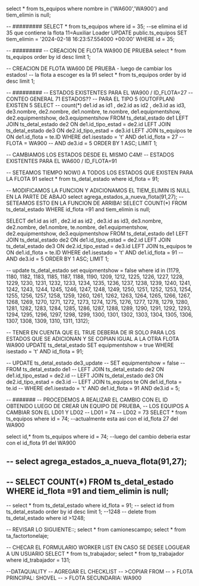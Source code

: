 select * from ts_equipos where nombre in ('WA600','WA900') and tiem_elimin is null;

-- #########
SELECT * from ts_equipos where id = 35; --se elimina el id 35 que contiene la flota 11=Auxiliar Loader
UPDATE public.ts_equipos
SET tiem_elimin = '2024-02-18 16:23:57.554000 +00:00'
WHERE id = 35;

-- #########
-- CREACION DE FLOTA WA900 DE PRUEBA
select * from ts_equipos order by id desc limit 1;

-- CREACION DE FLOTA WA600 DE PRUEBA - luego de cambiar los estados! -- la flota a escoger es la 91
select * from ts_equipos order by id desc limit 1;

-- #########
-- ESTADOS EXISTENTES PARA EL WA900 / ID_FLOTA=27 -- CONTEO GENERAL 71 ESTADOS?? -- PARA EL TIPO 5 (OUTOFPLAN) EXISTEN 5
SELECT
--     count(*)
de1.id as id1 , de2.id  as id2 , de3.id as id3, de3.nombre, de2.nombre, de1.nombre, te.nombre, de1.equipmentshow, de2.equipmentshow, de3.equipmentshow
                                          FROM ts_detal_estado de1
                                          LEFT JOIN ts_detal_estado de2 ON de1.id_tipo_estad = de2.id
                                          LEFT JOIN ts_detal_estado de3 ON de2.id_tipo_estad = de3.id
                                          LEFT JOIN ts_equipos te ON de1.id_flota = te.ID
                                          WHERE de1.isestado = 't' AND de1.id_flota =   27 -- FLOTA = WA900
--                                            AND de3.id = 5
                                          ORDER BY 1 ASC; LIMIT 1;

-- CAMBIAMOS LOS ESTADOS DESDE EL MISMO C4M!
-- ESTADOS EXISTENTES PARA EL WA600 / ID_FLOTA=91

-- SETEAMOS TIEMPO NOW() A TODOS LOS ESTADOS QUE EXISTEN PARA LA FLOTA 91
select * from ts_detal_estado where id_flota = 91;

-- MODIFICAMOS LA FUNCION Y ADICIONAMOS EL TIEM_ELIMIN IS NULL EN LA PARTE DE ABAJO
select agrega_estados_a_nueva_flota(91,27);
--SETEAMOS ESTO EN LA FUNCION DE ARRIBA!
SELECT COUNT(*)  FROM ts_detal_estado WHERE id_flota =91 and tiem_elimin is null;


SELECT de1.id as id1 , de2.id  as id2 , de3.id as id3, de3.nombre, de2.nombre, de1.nombre, te.nombre, de1.equipmentshow, de2.equipmentshow, de3.equipmentshow
                                          FROM ts_detal_estado de1
                                          LEFT JOIN ts_detal_estado de2 ON de1.id_tipo_estad = de2.id
                                          LEFT JOIN ts_detal_estado de3 ON de2.id_tipo_estad = de3.id
                                          LEFT JOIN ts_equipos te ON de1.id_flota = te.ID
                                          WHERE de1.isestado = 't' AND de1.id_flota =   91
--                                            AND de3.id = 5
                                          ORDER BY 1 ASC; LIMIT 1;

-- update ts_detal_estado set equipmentshow = false where id in (1179, 1180, 1182, 1183, 1185, 1187, 1188, 1190, 1209, 1212, 1225, 1226, 1227, 1228, 1229, 1230, 1231, 1232, 1233, 1234, 1235, 1236, 1237, 1238, 1239, 1240, 1241, 1242, 1243, 1244, 1245, 1246, 1247, 1248, 1249, 1250, 1251, 1252, 1253, 1254, 1255, 1256, 1257, 1258, 1259, 1260, 1261, 1262, 1263, 1264, 1265, 1266, 1267, 1268, 1269, 1270, 1271, 1272, 1273, 1274, 1275, 1276, 1277, 1278, 1279, 1280, 1281, 1282, 1283, 1284, 1285, 1286, 1287, 1288, 1289, 1290, 1291, 1292, 1293, 1294, 1295, 1296, 1297, 1298, 1299, 1300, 1301, 1302, 1303, 1304, 1305, 1306, 1307, 1308, 1309, 1310, 1311, 1312);

-- TENER EN CUENTA QUE EL TRUE DEBERIA DE IR SOLO PARA LOS ESTADOS QUE SE ADICIONAN Y SE COPIAN IGUAL A LA OTRA FLOTA WA900
UPDATE ts_detal_estado
SET equipmentshow = true
WHERE isestado = 't' AND id_flota = 91;

-- UPDATE ts_detal_estado de3_update
-- SET equipmentshow = false
-- FROM ts_detal_estado de1
-- LEFT JOIN ts_detal_estado de2 ON de1.id_tipo_estad = de2.id
-- LEFT JOIN ts_detal_estado de3 ON de2.id_tipo_estad = de3.id
-- LEFT JOIN ts_equipos te ON de1.id_flota = te.id
-- WHERE de1.isestado = 't' AND de1.id_flota = 91 AND de3.id = 5;


-- #######
-- PROCEDEMOS A REALIZAR EL CAMBIO CON EL ID OBTENIDO LUEGO DE CREAR UN EQUIPO DE PRUEBA,
-- LOS EQUIPOS A CAMBIAR SON EL LD01 Y LD02
-- LD01 = 74
-- LD02 = 73
SELECT * from ts_equipos where id = 74; --actualmente esta asi con el id_flota 27 del WA900

select id,* from ts_equipos where id = 74; --luego del cambio deberia estar con el id_flota 91 del WA900

-- select agrega_estados_a_nueva_flota(91,27);
--
--  SELECT COUNT(*)  FROM ts_detal_estado WHERE id_flota =91 and tiem_elimin is null;
--


-- select * from ts_detal_estado where id_flota = 91;
-- select id from ts_detal_estado  order by id desc limit 1; --1248
-- delete from ts_detal_estado where id >1248;



-- REVISAR LO SIGUIENTE::;
select * from camionescampo;
select * from ta_factortonelaje;


-- CHECAR EL FORMULARIO WORKER LIST EN CASO SE DESEE LOGUEAR A UN USUARIO
SELECT * from ts_trabajador;
select * from tp_trabajador where id_trabajador = 131;


--DATAQUALITY
-- AGREGAR EL CHECKLIST
-- >COPIAR FROM
-- > FLOTA PRINCIPAL: SHOVEL
-- > FLOTA SECUNDARIA: WA900